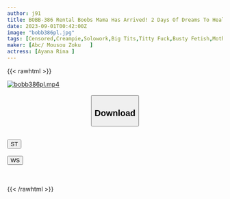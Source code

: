```yaml
---
author: j91
title: BOBB-386 Rental Boobs Mama Has Arrived! 2 Days Of Dreams To Heal With A Huge Breast Surrogate Mom Dispatch Service! Boin Rina Ayana Box
date: 2023-09-01T00:42:00Z
image: "bobb386pl.jpg"
tags: [Censored,Creampie,Solowork,Big Tits,Titty Fuck,Busty Fetish,Mother	 ]
maker: [Abc/ Mousou Zoku   ]
actress: [Ayana Rina ]
---
```



{{< rawhtml >}}

<div class="video" data-videoid="lkLyqko6BYu7RpG">
    <a href="javascript:;">
        <img src="https://my.j91.asia/posts/bobb386pl/bobb386pl.jpg" width="WIDTH" height="HEIGHT" alt="bobb386pl.mp4" loading="lazy">
    </a>
</div>

<script type="text/javascript" src="https://j91.asia/asset/on-demand-st.js"></script>

<br>
  <link rel="stylesheet" href="https://j91.asia/asset/bs5.css">
  
  <center>
  <button class="btn btn-primary" type="button" data-bs-toggle="collapse" data-bs-target=".multi-collapse" aria-expanded="false" aria-controls="multiCollapseExample1 multiCollapseExample2"><h2>Download</h2></button></center>
</p>
<div class="row">
  <div class="col">
    <div class="collapse multi-collapse" id="multiCollapseExample1">
      <div class="card card-body">
	      	      <br>
<div class="buttons">  
<a href="https://streamtape.to/v/lkLyqko6BYu7RpG"><button class="btn-hover color-3"><i class="fa fa-download"></i> ST</button></a></div>
    </div>
  </div>
</div>
  <div class="col">
    <div class="collapse multi-collapse" id="multiCollapseExample2">
      <div class="card card-body">
	      <br>
<div class="buttons">
    <a href="https://wolfstream.tv/ay2qq7zb1sp1"><button class="btn-hover color-9"><i class="fa fa-download"></i> WS</button></a></div>
<br><br>
      </div>
    </div>
  </div>
</div>

{{< /rawhtml >}}